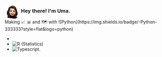 <div>
     <img src="./images/me.svg" style="display:inline-block;vertical-align:middle;" height="48" width="48" />
     <h3 style="display:inline-block;">Hey there! I'm Uma. </h3>
</div>
Making 📈 📊 and 
🗺️ with ![Python](https://img.shields.io/badge/-Python-333333?style=flat&logo=python) 
    
- 
- ![R (Statistics)](https://img.shields.io/badge/-R-333333?style=flat&logo=R&logoColor=276DC3)
- ![Typescript](https://img.shields.io/badge/TypeScript-007ACC?style=for-the-badge&logo=typescript&logoColor=white). 
 
